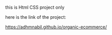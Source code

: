 this is Html CSS project only

here is the link of the project: 


https://adhmnabil.github.io/organic-ecommerce/
